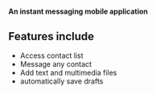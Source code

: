 <h4><strong>An instant messaging mobile application</strong></h4>
<h2>Features include</h2>
<ul>
  <li>
  Access contact list
  </li>
  <li>Message any contact</li>
  <li>Add text and multimedia files</li>
  <li>automatically save drafts</li>  
</ul>
